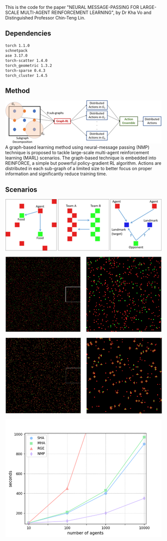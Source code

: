This is the code for the paper "NEURAL MESSAGE-PASSING FOR LARGE-SCALE MULTI-AGENT REINFORCEMENT LEARNING", by Dr Kha Vo and Distinguished Professor Chin-Teng Lin.

## Dependencies
```
torch 1.1.0
schnetpack 
ase 3.17.0
torch-scatter 1.4.0
torch_geometric 1.3.2
torch-sparse 0.4.3
torch_cluster 1.4.5
```

## Method
![](https://github.com/cibciuts/NMP_MARL/blob/master/figures/Kha.png)
A graph-based learning method using neural-message passing (NMP) technique is proposed to tackle large-scale multi-agent reinforcement learning (MARL) scenarios. The graph-based technique is embedded into REINFORCE, a simple but powerful policy-gradient RL algorithm. Actions are distributed in each sub-graph of a limited size to better focus on proper information and significantly reduce training time. 

## Scenarios
![](https://github.com/cibciuts/NMP_MARL/blob/master/figures/scenarios.png)

![](https://github.com/cibciuts/NMP_MARL/blob/master/figures/jungle_init_big.png)

![](https://github.com/cibciuts/NMP_MARL/blob/master/figures/jungle_trained_big.png)

![](https://github.com/cibciuts/NMP_MARL/blob/master/figures/perf.png)



